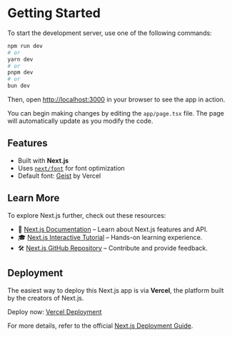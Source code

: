 

# Getting Started

To start the development server, use one of the following commands:

```bash
npm run dev
# or
yarn dev
# or
pnpm dev
# or
bun dev
```

Then, open [http://localhost:3000](http://localhost:3000) in your browser to see the app in action.

You can begin making changes by editing the `app/page.tsx` file. The page will automatically update as you modify the code.

## Features

- Built with **Next.js**
- Uses [`next/font`](https://nextjs.org/docs/app/building-your-application/optimizing/fonts) for font optimization
- Default font: [Geist](https://vercel.com/font) by Vercel

## Learn More

To explore Next.js further, check out these resources:

- 📖 [Next.js Documentation](https://nextjs.org/docs) – Learn about Next.js features and API.
- 🎓 [Next.js Interactive Tutorial](https://nextjs.org/learn) – Hands-on learning experience.
- 🛠 [Next.js GitHub Repository](https://github.com/vercel/next.js) – Contribute and provide feedback.

## Deployment

The easiest way to deploy this Next.js app is via **Vercel**, the platform built by the creators of Next.js. 

Deploy now: [Vercel Deployment](https://vercel.com/new?utm_medium=default-template&filter=next.js&utm_source=create-next-app&utm_campaign=create-next-app-readme)

For more details, refer to the official [Next.js Deployment Guide](https://nextjs.org/docs/app/building-your-application/deploying).

